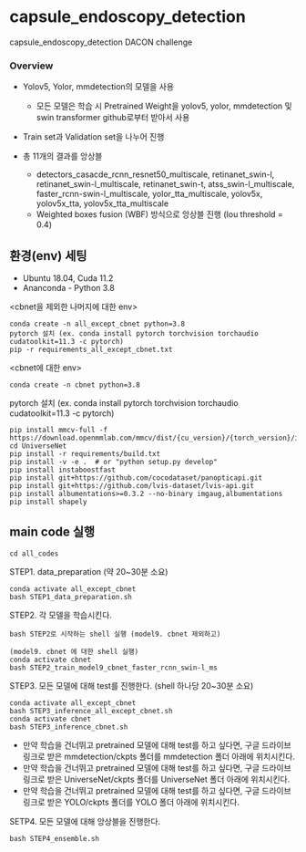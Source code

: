 # capsule_endoscopy_detection
capsule_endoscopy_detection DACON challenge

### Overview

* Yolov5, Yolor, mmdetection의 모델을 사용

  * 모든 모델은 학습 시 Pretrained Weight을 yolov5, yolor, mmdetection 및 swin transformer github로부터 받아서 사용

* Train set과 Validation set을 나누어 진행

* 총 11개의 결과를 앙상블 
  * detectors_casacde_rcnn_resnet50_multiscale, retinanet_swin-l, retinanet_swin-l_multiscale, retinanet_swin-t, atss_swin-l_multiscale, faster_rcnn-swin-l_multiscale, yolor_tta_multiscale, yolov5x, yolov5x_tta, yolov5x_tta_multiscale
  * Weighted boxes fusion (WBF) 방식으로 앙상블 진행 (Iou threshold = 0.4)

## 환경(env) 세팅
* Ubuntu 18.04, Cuda 11.2
* Ananconda - Python 3.8

<cbnet을 제외한 나머지에 대한 env>
```
conda create -n all_except_cbnet python=3.8
pytorch 설치 (ex. conda install pytorch torchvision torchaudio cudatoolkit=11.3 -c pytorch)
pip -r requirements_all_except_cbnet.txt
```
<cbnet에 대한 env>
```
conda create -n cbnet python=3.8
```
pytorch 설치 (ex. conda install pytorch torchvision torchaudio cudatoolkit=11.3 -c pytorch)
```
pip install mmcv-full -f https://download.openmmlab.com/mmcv/dist/{cu_version}/{torch_version}/index.html
cd UniverseNet
pip install -r requirements/build.txt
pip install -v -e .  # or "python setup.py develop"
pip install instaboostfast
pip install git+https://github.com/cocodataset/panopticapi.git
pip install git+https://github.com/lvis-dataset/lvis-api.git
pip install albumentations>=0.3.2 --no-binary imgaug,albumentations
pip install shapely
```

## main code 실행
```
cd all_codes
```
STEP1. data_preparation (약 20~30분 소요)
```
conda activate all_except_cbnet
bash STEP1_data_preparation.sh
```
STEP2. 각 모델을 학습시킨다.
```
bash STEP2로 시작하는 shell 실행 (model9. cbnet 제외하고)

(model9. cbnet 에 대한 shell 실행)
conda activate cbnet
bash STEP2_train_model9_cbnet_faster_rcnn_swin-l_ms
```
STEP3. 모든 모델에 대해 test를 진행한다. (shell 하나당 20~30분 소요)
```
conda activate all_except_cbnet
bash STEP3_inference_all_except_cbnet.sh
conda activate cbnet
bash STEP3_inference_cbnet.sh
```
* 만약 학습을 건너뛰고 pretrained 모델에 대해 test를 하고 싶다면, 구글 드라이브 링크로 받은 mmdetection/ckpts 폴더를 mmdetection 폴더 아래에 위치시킨다.
* 만약 학습을 건너뛰고 pretrained 모델에 대해 test를 하고 싶다면, 구글 드라이브 링크로 받은 UniverseNet/ckpts 폴더를 UniverseNet 폴더 아래에 위치시킨다.
* 만약 학습을 건너뛰고 pretrained 모델에 대해 test를 하고 싶다면, 구글 드라이브 링크로 받은 YOLO/ckpts 폴더를 YOLO 폴더 아래에 위치시킨다.

SETP4. 모든 모델에 대해 앙상블을 진행한다.
```
bash STEP4_ensemble.sh
```
